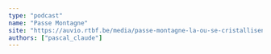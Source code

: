 ```yaml
---
type: "podcast"
name: "Passe Montagne"
site: "https://auvio.rtbf.be/media/passe-montagne-la-ou-se-cristallisent-les-questions-d-aujourd-hui-2918393"
authors: ["pascal_claude"]
---
```

